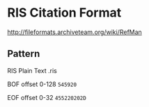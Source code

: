 # RIS Citation Format
http://fileformats.archiveteam.org/wiki/RefMan


## Pattern

RIS Plain Text .ris

BOF offset 0-128 ```545920```

EOF offset 0-32 ```455220202D```